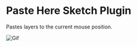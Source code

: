 Paste Here Sketch Plugin
==========

Pastes layers to the current mouse position.

![Gif](https://dl.dropboxusercontent.com/u/974773/_keepalive/Paste-Here.gif)
